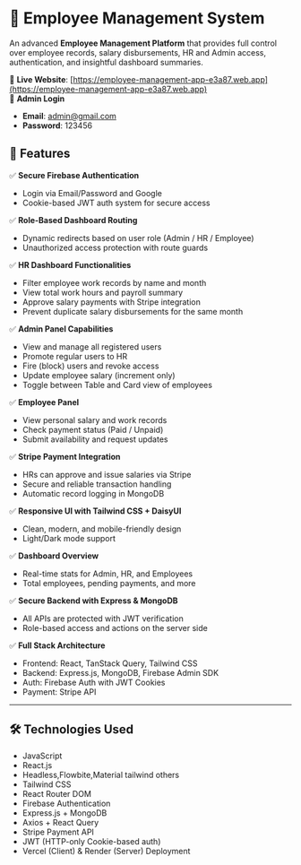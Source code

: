 # 💼 Employee Management System

An advanced **Employee Management Platform** that provides full control over employee records, salary disbursements, HR and Admin access, authentication, and insightful dashboard summaries.

🔗 **Live Website**: [https://employee-management-app-e3a87.web.app](https://employee-management-app-e3a87.web.app)  
🔑 **Admin Login**  
- **Email**: admin@gmail.com  
- **Password**: 123456

## 🚀 Features

✅ **Secure Firebase Authentication**  
- Login via Email/Password and Google  
- Cookie-based JWT auth system for secure access  

✅ **Role-Based Dashboard Routing**  
- Dynamic redirects based on user role (Admin / HR / Employee)  
- Unauthorized access protection with route guards  

✅ **HR Dashboard Functionalities**  
- Filter employee work records by name and month  
- View total work hours and payroll summary  
- Approve salary payments with Stripe integration  
- Prevent duplicate salary disbursements for the same month

✅ **Admin Panel Capabilities**  
- View and manage all registered users  
- Promote regular users to HR  
- Fire (block) users and revoke access  
- Update employee salary (increment only)  
- Toggle between Table and Card view of employees  

✅ **Employee Panel**  
- View personal salary and work records  
- Check payment status (Paid / Unpaid)  
- Submit availability and request updates  

✅ **Stripe Payment Integration**  
- HRs can approve and issue salaries via Stripe  
- Secure and reliable transaction handling  
- Automatic record logging in MongoDB  

✅ **Responsive UI with Tailwind CSS + DaisyUI**  
- Clean, modern, and mobile-friendly design  
- Light/Dark mode support  

✅ **Dashboard Overview**  
- Real-time stats for Admin, HR, and Employees  
- Total employees, pending payments, and more  

✅ **Secure Backend with Express & MongoDB**  
- All APIs are protected with JWT verification  
- Role-based access and actions on the server side  

✅ **Full Stack Architecture**  
- Frontend: React, TanStack Query, Tailwind CSS  
- Backend: Express.js, MongoDB, Firebase Admin SDK  
- Auth: Firebase Auth with JWT Cookies  
- Payment: Stripe API

---

## 🛠️ Technologies Used

- JavaScript 
- React.js   
- Headless,Flowbite,Material tailwind others 
- Tailwind CSS  
- React Router DOM  
- Firebase Authentication  
- Express.js + MongoDB  
- Axios + React Query  
- Stripe Payment API  
- JWT (HTTP-only Cookie-based auth)  
- Vercel (Client) & Render (Server) Deployment




